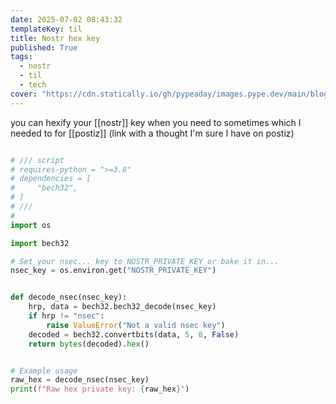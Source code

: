 ```yaml
---
date: 2025-07-02 08:43:32
templateKey: til
title: Nostr hex key
published: True
tags:
  - nostr
  - til
  - tech
cover: "https://cdn.statically.io/gh/pypeaday/images.pype.dev/main/blog-media/20250703021602_a53c2983.png"
---
```


you can hexify your [[nostr]] key when you need to sometimes which I needed to for [[postiz]] (link with a thought I'm sure I have on postiz)

```python

# /// script
# requires-python = ">=3.8"
# dependencies = [
#     "bech32",
# ]
# ///
#
import os

import bech32

# Set your nsec... key to NOSTR_PRIVATE_KEY or bake it in...
nsec_key = os.environ.get("NOSTR_PRIVATE_KEY")


def decode_nsec(nsec_key):
    hrp, data = bech32.bech32_decode(nsec_key)
    if hrp != "nsec":
        raise ValueError("Not a valid nsec key")
    decoded = bech32.convertbits(data, 5, 8, False)
    return bytes(decoded).hex()


# Example usage
raw_hex = decode_nsec(nsec_key)
print(f"Raw hex private key: {raw_hex}")
```
